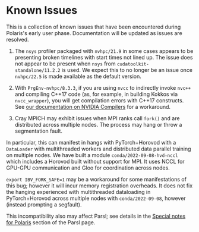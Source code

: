 # Known Issues

This is a collection of known issues that have been encountered during Polaris's early user phase. Documentation will be updated as issues are resolved.

1. The `nsys` profiler packaged with `nvhpc/21.9` in some cases appears to be presenting broken timelines with start times not lined up. The issue does not appear to be present when `nsys` from `cudatoolkit-standalone/11.2.2` is used. We expect this to no longer be an issue once `nvhpc/22.5` is made available as the default version.

2. With `PrgEnv-nvhpc/8.3.3`, if you are using `nvcc` to indirectly invoke `nvc++` and compiling C++17 code (as, for example, in building Kokkos via `nvcc_wrapper`), you will get compilation errors with C++17 constructs. See [our documentation on NVIDIA Compilers](./compiling-and-linking/nvidia-compiler-polaris.md#known-issues-and-workarounds) for a workaround.

3. Cray MPICH may exhibit issues when MPI ranks call `fork()` and are distributed across multiple nodes. The process may hang or throw a segmentation fault. 

In particular, this can manifest in hangs with PyTorch+Horovod with a `DataLoader` with multithreaded workers and distributed data parallel training on multiple nodes. We have built a module `conda/2022-09-08-hvd-nccl` which includes a Horovod built without support for MPI. It uses NCCL for GPU-GPU communication and Gloo for coordination across nodes.

`export IBV_FORK_SAFE=1` may be a workaround for some manifestations of this bug; however it will incur memory registration overheads. It does not fix the hanging experienced with multithreaded dataloading in PyTorch+Horovod across multiple nodes with `conda/2022-09-08`, however (instead prompting a segfault). 

This incompatibility also may affect Parsl; see details in the [Special notes for Polaris](./workflows/parsl.md#special-notes-for-polaris) section of the Parsl page.
